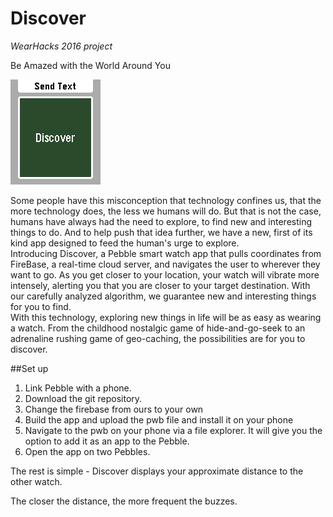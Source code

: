 # Discover
*WearHacks 2016 project*

Be Amazed with the World Around You

![alt text](https://github.com/tzhang995/WearHacks_2016/blob/master/WearHacksWeb/img/menu.png "Menu")

Some people have this misconception that technology confines us, that the more technology does, the less we humans will do. But that is not the case, humans have always had the need to explore, to find new and interesting things to do. And to help push that idea further, we have a new, first of its kind app designed to feed the human's urge to explore.  
Introducing Discover, a Pebble smart watch app that pulls coordinates from FireBase, a real-time cloud server, and navigates the user to wherever they want to go. As you get closer to your location, your watch will vibrate more intensely, alerting you that you are closer to your target destination. With our carefully analyzed algorithm, we guarantee new and interesting things for you to find.  
With this technology, exploring new things in life will be as easy as wearing a watch. From the childhood nostalgic game of hide-and-go-seek to an adrenaline rushing game of geo-caching, the possibilities are for you to discover.

##Set up
1. Link Pebble with a phone.
2. Download the git repository.
3. Change the firebase from ours to your own
4. Build the app and upload the pwb file and install it on your phone
5. Navigate to the pwb on your phone via a file explorer. It will give you the option to add it as an app to the Pebble.
6. Open the app on two Pebbles.

The rest is simple - Discover displays your approximate distance to the other watch.

The closer the distance, the more frequent the buzzes.

